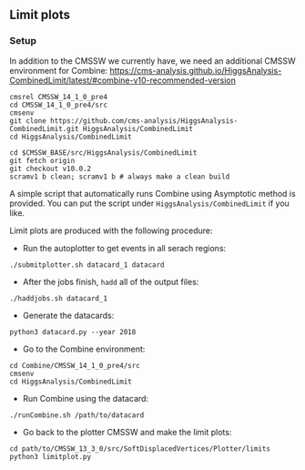 ## Limit plots

### Setup

In addition to the CMSSW we currently have, we need an additional CMSSW environment for Combine:
https://cms-analysis.github.io/HiggsAnalysis-CombinedLimit/latest/#combine-v10-recommended-version

```
cmsrel CMSSW_14_1_0_pre4
cd CMSSW_14_1_0_pre4/src
cmsenv
git clone https://github.com/cms-analysis/HiggsAnalysis-CombinedLimit.git HiggsAnalysis/CombinedLimit
cd HiggsAnalysis/CombinedLimit

cd $CMSSW_BASE/src/HiggsAnalysis/CombinedLimit
git fetch origin
git checkout v10.0.2
scramv1 b clean; scramv1 b # always make a clean build
```

A simple script that automatically runs Combine using Asymptotic method is provided. You can put the script under `HiggsAnalysis/CombinedLimit` if you like.

Limit plots are produced with the following procedure:
- Run the autoplotter to get events in all serach regions:
```
./submitplotter.sh datacard_1 datacard
```
- After the jobs finish, `hadd` all of the output files:
```
./haddjobs.sh datacard_1
```
- Generate the datacards:
```
python3 datacard.py --year 2018
```
- Go to the Combine environment:
```
cd Combine/CMSSW_14_1_0_pre4/src
cmsenv
cd HiggsAnalysis/CombinedLimit
```
- Run Combine using the datacard:
```
./runCombine.sh /path/to/datacard
```
- Go back to the plotter CMSSW and make the limit plots:
```
cd path/to/CMSSW_13_3_0/src/SoftDisplacedVertices/Plotter/limits
python3 limitplot.py
```
